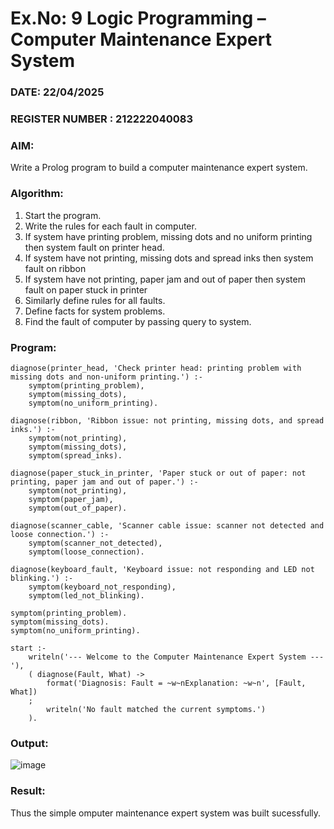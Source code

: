 # Ex.No: 9  Logic Programming –  Computer Maintenance Expert System
### DATE:  22/04/2025                                                                        
### REGISTER NUMBER : 212222040083
### AIM: 
Write a Prolog program to build a computer maintenance expert system.
###  Algorithm:
1. Start the program.
2. Write the rules for each fault in computer.
3. If system have printing problem, missing dots and no uniform printing then system fault on printer head.
4. If system have not printing, missing dots and spread inks then system fault on ribbon
5. If system have not printing, paper jam and out of paper then system fault on paper stuck in printer
6. Similarly define rules for all faults.
7. Define facts for system problems.
8. Find the fault of computer by passing query to system.
     
### Program:
```
diagnose(printer_head, 'Check printer head: printing problem with missing dots and non-uniform printing.') :-
    symptom(printing_problem),
    symptom(missing_dots),
    symptom(no_uniform_printing).

diagnose(ribbon, 'Ribbon issue: not printing, missing dots, and spread inks.') :-
    symptom(not_printing),
    symptom(missing_dots),
    symptom(spread_inks).

diagnose(paper_stuck_in_printer, 'Paper stuck or out of paper: not printing, paper jam and out of paper.') :-
    symptom(not_printing),
    symptom(paper_jam),
    symptom(out_of_paper).

diagnose(scanner_cable, 'Scanner cable issue: scanner not detected and loose connection.') :-
    symptom(scanner_not_detected),
    symptom(loose_connection).

diagnose(keyboard_fault, 'Keyboard issue: not responding and LED not blinking.') :-
    symptom(keyboard_not_responding),
    symptom(led_not_blinking).

symptom(printing_problem).
symptom(missing_dots).
symptom(no_uniform_printing).

start :-
    writeln('--- Welcome to the Computer Maintenance Expert System ---'),
    ( diagnose(Fault, What) ->
        format('Diagnosis: Fault = ~w~nExplanation: ~w~n', [Fault, What])
    ;
        writeln('No fault matched the current symptoms.')
    ).
```
### Output:

![image](https://github.com/user-attachments/assets/b7b204cc-8694-47b0-8b1d-2a243f577950)

### Result:
Thus the simple omputer maintenance expert system was built sucessfully.
